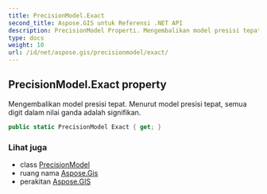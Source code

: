 ```yaml
---
title: PrecisionModel.Exact
second_title: Aspose.GIS untuk Referensi .NET API
description: PrecisionModel Properti. Mengembalikan model presisi tepat. Menurut model presisi tepat semua digit dalam nilai ganda adalah signifikan.
type: docs
weight: 10
url: /id/net/aspose.gis/precisionmodel/exact/
---
```

## PrecisionModel.Exact property

Mengembalikan model presisi tepat. Menurut model presisi tepat, semua digit dalam nilai ganda adalah signifikan.

```csharp
public static PrecisionModel Exact { get; }
```

### Lihat juga

* class [PrecisionModel](../)
* ruang nama [Aspose.Gis](../../precisionmodel/)
* perakitan [Aspose.GIS](../../../)


